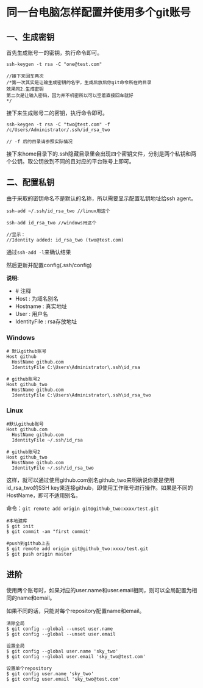 # 同一台电脑怎样配置并使用多个git账号

## 一、生成密钥

首先生成账号一的密钥，执行命令即可。

```shell
ssh-keygen -t rsa -C "one@test.com"

//接下来回车两次
/*第一次其实是让输生成密钥的名字，生成后放后你git命令所在的目录
效果同2.生成密钥
第二次是让输入密码，因为并不机密所以可以空着直接回车就好
*/
```

接下来生成账号二的密钥，执行命令即可。

```shell
ssh-keygen -t rsa -C "two@test.com" -f /c/Users/Administrator/.ssh/id_rsa_two

// -f 后的目录请参照实际情况
```

接下来home目录下的.ssh隐藏目录里会出现四个密钥文件，分别是两个私钥和两个公钥。取公钥放到不同的且对应的平台账号上即可。

## 二、配置私钥

由于采取的密钥命名不是默认的名称，所以需要显示配置私钥地址给ssh agent。

```shell
ssh-add ~/.ssh/id_rsa_two //linux用这个

ssh-add id_rsa_two //windows用这个

//显示：
//Identity added: id_rsa_two (two@test.com)
```

通过`ssh-add -l`来确认结果

然后更新并配置config(.ssh/config)

**说明:** 

- \# 注释
- Host : 为域名别名
- Hostname : 真实地址
- User : 用户名
- IdentityFile : rsa存放地址

### Windows

```
# 默认github账号
Host github
  HostName github.com
  IdentityFile C:\Users\Administrator\.ssh\id_rsa

# github账号2
Host github_two
  HostName github.com
  IdentityFile C:\Users\Administrator\.ssh\id_rsa_two
```

### Linux

```
#默认github账号
Host github.com
  HostName github.com
  IdentityFile ~/.ssh/id_rsa

# github账号2
Host github_two
  HostName github.com
  IdentityFile ~/.ssh/id_rsa_two
```

这样，就可以通过使用github.com别名github_two来明确说你要是使用id_rsa_two的SSH key来连接github，即使用工作账号进行操作。如果是不同的HostName，即可不适用别名。

命令：`git remote add origin git@github_two:xxxx/test.git`

```
#本地建库
$ git init
$ git commit -am "first commit'

#push到github上去
$ git remote add origin git@github_two:xxxx/test.git
$ git push origin master
```

## 进阶

使用两个账号时，如果对应的user.name和user.email相同，则可以全局配置为相同的name和email。

如果不同的话，只能对每个repository配置name和email。

```shell
清除全局
$ git config --global --unset user.name
$ git config --global --unset user.email

设置全局
$ git config --global user.name 'sky_two'
$ git config --global user.email 'sky_two@test.com'
```

```shell
设置单个repository
$ git config user.name 'sky_two'
$ git config user.email 'sky_two@test.com'
```

